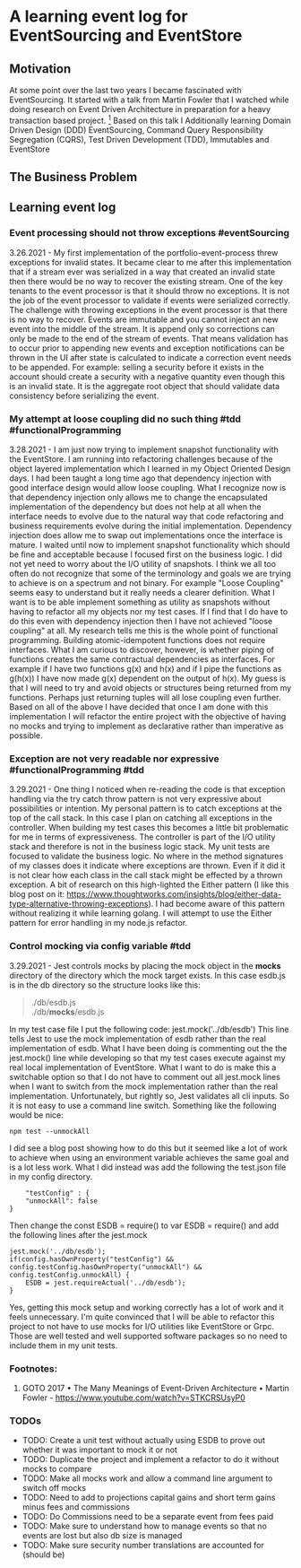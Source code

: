 # A learning event log for EventSourcing and EventStore
## Motivation
At some point over the last two years I became fascinated with EventSourcing.  It started with a talk from Martin Fowler that I watched while doing research on Event Driven Architecture in preparation for a heavy transaction based project. [<sup>1</sup>](#footnotes) Based on this talk I 
 Additionally learning Domain Driven Design (DDD) EventSourcing, Command Query Responsibility Segregation (CQRS), Test Driven Development (TDD), Immutables and EventStore


## The Business Problem

## Learning event log

### Event processing should not throw exceptions #eventSourcing
3.26.2021 -  My first implementation of the portfolio-event-process threw exceptions for invalid states.  It became clear to me after this implementation that if a stream ever was serialized in a way that created an invalid state then there would be no way to recover the existing stream.  One of the key tenants to the event processor is that it should throw no exceptions.  It is not the job of the event processor to validate if events were serialized correctly. The challenge with throwing exceptions in the event processor is that there is no way to recover.  Events are immutable and you cannot inject an new event into the middle of the stream.  It is append only so corrections can only be made to the end of the stream of events.  That means validation has to occur prior to appending new events and exception notifications can be thrown in the UI after state is calculated to indicate a correction event needs to be appended.  For example: selling a security before it exists in the account should create a security with a negative quantity even though this is an invalid state.  It is the aggregate root object that should validate data consistency before serializing the event. 

### My attempt at loose coupling did no such thing #tdd #functionalProgramming
3.28.2021 - I am just now trying to implement snapshot functionality with the EventStore.  I am running into refactoring challenges because of the object layered implementation which I learned in my Object Oriented Design days.  I had been taught a long time ago that dependency injection with good interface design would allow loose coupling.  What I recognize now is that dependency injection only allows me to change the encapsulated implementation of the dependency but does not help at all when the interface needs to evolve due to the natural way that code refactoring and business requirements evolve during the initial implementation.  Dependency injection does allow me to swap out implementations once the interface is mature.  I waited until now to implement snapshot functionality which should be fine and acceptable because I focused first on the business logic.  I did not yet need to worry about the I/O utility of snapshots.  I think we all too often do not recognize that some of the terminology and goals we are trying to achieve is on a spectrum and not binary.  For example "Loose Coupling" seems easy to understand but it really needs a clearer definition.  What I want is to be able implement something as utility as snapshots without having to refactor all my objects nor my test cases.  If I find that I do have to do this even with dependency injection then I have not achieved "loose coupling" at all.  My research tells me this is the whole point of functional programming.  Building atomic-idempotent functions does not require interfaces.  What I am curious to discover, however, is whether piping of functions creates the same contractual dependencies as interfaces.  For example if I have two functions g(x) and h(x) and if I pipe the functions as g(h(x)) I have now made g(x) dependent on the output of h(x).  My guess is that I will need to try and avoid objects or structures being returned from my functions.  Perhaps just returning tuples will all lose coupling even further.  Based on all of the above I have decided that once I am done with this implementation I will refactor the entire project with the objective of having no mocks and trying to implement as declarative rather than imperative as possible.

### Exception are not very readable nor expressive #functionalProgramming #tdd
3.29.2021 - One thing I noticed when re-reading the code is that exception handling via the try catch throw pattern is not very expressive about possibilities or intention.  My personal pattern is to catch exceptions at the top of the call stack.  In this case I plan on catching all exceptions in the controller.  When building my test cases this becomes a little bit problematic for me in terms of expressiveness.  The controller is part of the I/O utility stack and therefore is not in the business logic stack.  My unit tests are focused to validate the business logic.  No where in the method signatures of my classes does it indicate where exceptions are thrown.  Even if it did it is not clear how each class in the call stack might be effected by a thrown exception.  A bit of research on this high-lighted the Either pattern (I like this blog post on it: https://www.thoughtworks.com/insights/blog/either-data-type-alternative-throwing-exceptions).  I had become aware of this pattern without realizing it while learning golang. I will attempt to use the Either pattern for error handling in my node.js refactor.

### Control mocking via config variable #tdd
3.29.2021 - Jest controls mocks by placing the mock object in the __mocks__ directory of the directory which the mock target exists.  In this case esdb.js is in the db directory so the structure looks like this:

> ./db/esdb.js<br>
> ./db/__mocks__/esdb.js

In my test case file I put the following code:
    jest.mock('../db/esdb')
This line tells Jest to use the mock implementation of esdb rather than the real implementation of esdb.  What I have been doing is commenting out the the jest.mock() line while developing so that my test cases execute against my real local implementation of EventStore. What I want to do is make this a switchable option so that I do not have to comment out all jest.mock lines when I want to switch from the mock implementation rather than the real implementation.  Unfortunately, but rightly so, Jest validates all cli inputs.  So it is not easy to use a command line switch.  Something like the following would be nice:

    npm test --unmockAll

I did see a blog post showing how to do this but it seemed like a lot of work to achieve when using an environment variable achieves the same goal and is a lot less work.  What I did instead was add the following the test.json file in my config directory.

        "testConfig" : {
        "unmockAll": false
    }

Then change the const ESDB = require() to var ESDB = require() and add the following lines after the jest.mock
    
    jest.mock('../db/esdb');
    if(config.hasOwnProperty("testConfig") && config.testConfig.hasOwnProperty("unmockAll") && config.testConfig.unmockAll) {
        ESDB = jest.requireActual('../db/esdb');
    }

Yes, getting this mock setup and working correctly has a lot of work and it feels unnecessary.  I'm quite convinced that I will be able to refactor this project to not have to use mocks for I/O utilities like EventStore or Grpc.  Those are well tested and well supported software packages so no need to include them in my unit tests.

### <a name="footnotes"></a>Footnotes:
1. GOTO 2017 • The Many Meanings of Event-Driven Architecture • Martin Fowler - https://www.youtube.com/watch?v=STKCRSUsyP0

### TODOs
* TODO:  Create a unit test without actually using ESDB to prove out whether it was important to mock it or not
* TODO:  Duplicate the project and implement a refactor to do it without mocks to compare
* TODO:  Make all mocks work and allow a command line argument to switch off mocks
* TODO:  Need to add to projections capital gains and short term gains minus fees and commissions
* TODO:  Do Commissions need to be a separate event from fees paid
* TODO:  Make sure to understand how to manage events so that no events are lost but also db size is managed
* TODO:  Make sure security number translations are accounted for (should be)